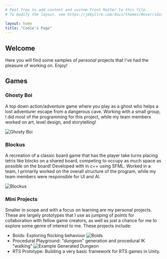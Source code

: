 ```yaml
---
# Feel free to add content and custom Front Matter to this file.
# To modify the layout, see https://jekyllrb.com/docs/themes/#overriding-theme-defaults

layout: home
title: "Codie's Page"
---
```

## Welcome

Here you will find some samples of *personal* projects that I've had the pleasure of working on. Enjoy!

## Games

### Ghosty Boi

A top down action/adventure game where you play as a ghost who helps a lost adventurer escape from a dangerous cave. Working with a small group, I did most of the programming for this project, while my team members worked on art, level design, and storytelling!

![Ghosty Boi](https://media.giphy.com/media/6dHFZoNBeb30Jerj1F/giphy.gif)

### Blockus

A recreation of a classic board game that has the player take turns placing tetris like blocks on a shared board, competing to occupy as much space as possible on the board! Developed with in c++ using SFML. Worked in a team, I primarily worked on the overall structure of the program, while my team members were responsible for UI and AI.

![Blockus](https://media.giphy.com/media/PRIrTjl41JlLP3t3Je/giphy.gif)

### Mini Projects

Smaller in scope and with a focus on learning are my personal projects. These are largely prototypes that I use as jumping of points for collaboration with fellow game creators, as well as just a chance for me to explore some genre of interest to me. These projects include:

- Boids: Exploring flocking behaviour ![Boids](https://media.giphy.com/media/oFFGYuShLwrc9sl621/giphy.gif)
- Procedural Playground: "dungeon" generation and procedural IK "walking" ![Example Generated Dungeon](https://i.imgur.com/RM8AXtw.png)
- RTS Prototype: Building a very basic framework for RTS games in Unity.
